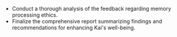 - Conduct a thorough analysis of the feedback regarding memory processing ethics.
- Finalize the comprehensive report summarizing findings and recommendations for enhancing Kai's well-being.